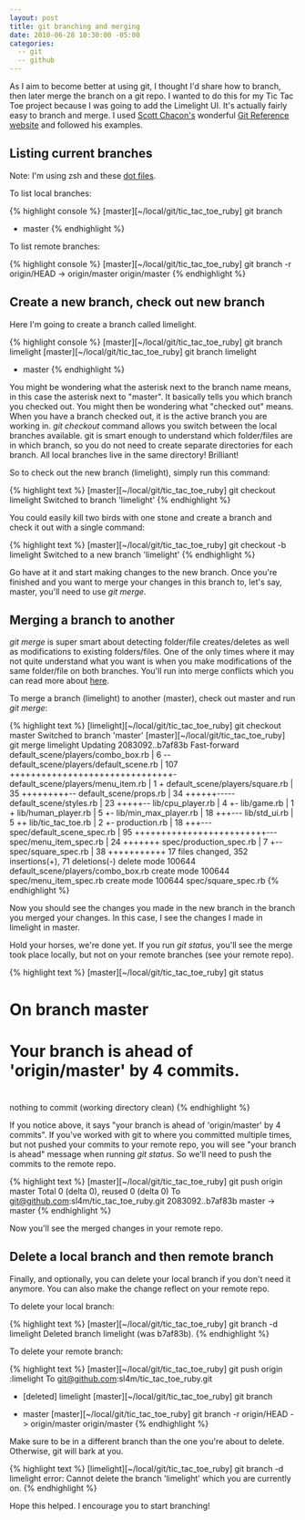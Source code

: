 ```yaml
---
layout: post
title: git branching and merging
date: 2010-06-28 10:30:00 -05:00
categories:
  -- git
  -- github
---
```


As I aim to become better at using git, I thought I'd share how to branch, then later merge the branch on a git repo.  I wanted to do this for my Tic Tac Toe project because I was going to add the Limelight UI.  It's actually fairly easy to branch and merge.  I used [Scott Chacon's](http://twitter.com/chacon) wonderful [Git Reference website](http://gitref.org/) and followed his examples.

## Listing current branches

Note: I'm using zsh and these [dot files](http://github.com/jferris/config_files).

To list local branches:

{% highlight console %}
[master][~/local/git/tic_tac_toe_ruby] git branch
* master
{% endhighlight %}

To list remote branches:

{% highlight console %}
[master][~/local/git/tic_tac_toe_ruby] git branch -r
  origin/HEAD -> origin/master
  origin/master
{% endhighlight %}

## Create a new branch, check out new branch

Here I'm going to create a branch called limelight.

{% highlight console %}
[master][~/local/git/tic_tac_toe_ruby] git branch limelight
[master][~/local/git/tic_tac_toe_ruby] git branch
  limelight
* master
{% endhighlight %}

You might be wondering what the asterisk next to the branch name means, in this case the asterisk next to "master".  It basically tells you which branch you checked out.  You might then be wondering what "checked out" means.  When you have a branch checked out, it is the active branch you are working in.  *git checkout* command allows you switch between the local branches available.  git is smart enough to understand which folder/files are in which branch, so you do not need to create separate directories for each branch.  All local branches live in the same directory!  Brilliant!

So to check out the new branch (limelight), simply run this command:

{% highlight text %}
[master][~/local/git/tic_tac_toe_ruby] git checkout limelight
Switched to branch 'limelight'
{% endhighlight %}

You could easily kill two birds with one stone and create a branch and check it out with a single command:

{% highlight text %}
[master][~/local/git/tic_tac_toe_ruby] git checkout -b limelight
Switched to a new branch 'limelight'
{% endhighlight %}

Go have at it and start making changes to the new branch.  Once you're finished and you want to merge your changes in this branch to, let's say, master, you'll need to use *git merge*.

## Merging a branch to another

*git merge* is super smart about detecting folder/file creates/deletes as well as modifications to existing folders/files.  One of the only times where it may not quite understand what you want is when you make modifications of the same folder/file on both branches.  You'll run into merge conflicts which you can read more about [here](http://gitref.org/branching/#merge).

To merge a branch (limelight) to another (master), check out master and run *git merge*:

{% highlight text %}
[limelight][~/local/git/tic_tac_toe_ruby] git checkout master
Switched to branch 'master'
[master][~/local/git/tic_tac_toe_ruby] git merge limelight
Updating 2083092..b7af83b
Fast-forward
 default_scene/players/combo_box.rb     |    6 --
 default_scene/players/default_scene.rb |  107 +++++++++++++++++++++++++++++++-
 default_scene/players/menu_item.rb     |    1 +
 default_scene/players/square.rb        |   35 +++++++++--
 default_scene/props.rb                 |   34 ++++++-----
 default_scene/styles.rb                |   23 +++++--
 lib/cpu_player.rb                      |    4 +-
 lib/game.rb                            |    1 +
 lib/human_player.rb                    |    5 +-
 lib/min_max_player.rb                  |   18 +++---
 lib/std_ui.rb                          |    5 ++
 lib/tic_tac_toe.rb                     |    2 +-
 production.rb                          |   18 +++---
 spec/default_scene_spec.rb             |   95 +++++++++++++++++++++++++---
 spec/menu_item_spec.rb                 |   24 +++++++
 spec/production_spec.rb                |    7 +--
 spec/square_spec.rb                    |   38 +++++++++++
 17 files changed, 352 insertions(+), 71 deletions(-)
 delete mode 100644 default_scene/players/combo_box.rb
 create mode 100644 spec/menu_item_spec.rb
 create mode 100644 spec/square_spec.rb
{% endhighlight %}

Now you should see the changes you made in the new branch in the branch you merged your changes.  In this case, I see the changes I made in limelight in master.

Hold your horses, we're done yet.  If you run *git status*, you'll see the merge took place locally, but not on your remote branches (see your remote repo).

{% highlight text %}
[master][~/local/git/tic_tac_toe_ruby] git status
# On branch master
# Your branch is ahead of 'origin/master' by 4 commits.
#
nothing to commit (working directory clean)
{% endhighlight %}

If you notice above, it says "your branch is ahead of 'origin/master' by 4 commits".  If you've worked with git to where you committed multiple times, but not pushed your commits to your remote repo, you will see "your branch is ahead" message when running *git status*.  So we'll need to push the commits to the remote repo.

{% highlight text %}
[master][~/local/git/tic_tac_toe_ruby] git push origin master
Total 0 (delta 0), reused 0 (delta 0)
To git@github.com:sl4m/tic_tac_toe_ruby.git
   2083092..b7af83b  master -> master
{% endhighlight %}

Now you'll see the merged changes in your remote repo.

## Delete a local branch and then remote branch

Finally, and optionally, you can delete your local branch if you don't need it anymore.  You can also make the change reflect on your remote repo.

To delete your local branch:

{% highlight text %}
[master][~/local/git/tic_tac_toe_ruby] git branch -d limelight
Deleted branch limelight (was b7af83b).
{% endhighlight %}

To delete your remote branch:

{% highlight text %}
[master][~/local/git/tic_tac_toe_ruby] git push origin :limelight
To git@github.com:sl4m/tic_tac_toe_ruby.git
 - [deleted]         limelight
[master][~/local/git/tic_tac_toe_ruby] git branch
* master
[master][~/local/git/tic_tac_toe_ruby] git branch -r
  origin/HEAD -> origin/master
  origin/master
{% endhighlight %}

Make sure to be in a different branch than the one you're about to delete.  Otherwise, git will bark at you.

{% highlight text %}
[limelight][~/local/git/tic_tac_toe_ruby] git branch -d limelight
error: Cannot delete the branch 'limelight' which you are currently on.
{% endhighlight %}

Hope this helped.  I encourage you to start branching!
